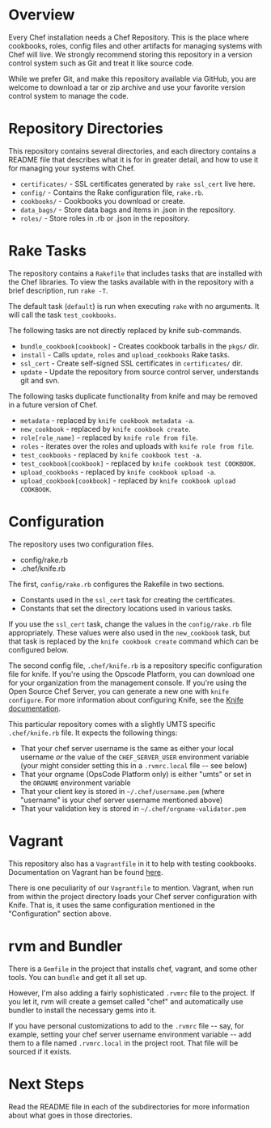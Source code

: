 Overview
========

Every Chef installation needs a Chef Repository. This is the place where cookbooks, roles, config files and other artifacts for managing systems with Chef will live. We strongly recommend storing this repository in a version control system such as Git and treat it like source code.

While we prefer Git, and make this repository available via GitHub, you are welcome to download a tar or zip archive and use your favorite version control system to manage the code.

Repository Directories
======================

This repository contains several directories, and each directory contains a README file that describes what it is for in greater detail, and how to use it for managing your systems with Chef.

* `certificates/` - SSL certificates generated by `rake ssl_cert` live here.
* `config/` - Contains the Rake configuration file, `rake.rb`.
* `cookbooks/` - Cookbooks you download or create.
* `data_bags/` - Store data bags and items in .json in the repository.
* `roles/` - Store roles in .rb or .json in the repository.

Rake Tasks
==========

The repository contains a `Rakefile` that includes tasks that are installed with the Chef libraries. To view the tasks available with in the repository with a brief description, run `rake -T`.

The default task (`default`) is run when executing `rake` with no arguments. It will call the task `test_cookbooks`.

The following tasks are not directly replaced by knife sub-commands.

* `bundle_cookbook[cookbook]` - Creates cookbook tarballs in the `pkgs/` dir.
* `install` - Calls `update`, `roles` and `upload_cookbooks` Rake tasks.
* `ssl_cert` - Create self-signed SSL certificates in `certificates/` dir.
* `update` - Update the repository from source control server, understands git and svn.

The following tasks duplicate functionality from knife and may be removed in a future version of Chef.

* `metadata` - replaced by `knife cookbook metadata -a`.
* `new_cookbook` - replaced by `knife cookbook create`.
* `role[role_name]` - replaced by `knife role from file`.
* `roles` - iterates over the roles and uploads with `knife role from file`.
* `test_cookbooks` - replaced by `knife cookbook test -a`.
* `test_cookbook[cookbook]` - replaced by `knife cookbook test COOKBOOK`.
* `upload_cookbooks` - replaced by `knife cookbook upload -a`.
* `upload_cookbook[cookbook]` - replaced by `knife cookbook upload COOKBOOK`.

Configuration
=============

The repository uses two configuration files.

* config/rake.rb
* .chef/knife.rb

The first, `config/rake.rb` configures the Rakefile in two sections.

* Constants used in the `ssl_cert` task for creating the certificates.
* Constants that set the directory locations used in various tasks.

If you use the `ssl_cert` task, change the values in the `config/rake.rb` file appropriately. These values were also used in the `new_cookbook` task, but that task is replaced by the `knife cookbook create` command which can be configured below.

The second config file, `.chef/knife.rb` is a repository specific configuration file for knife. If you're using the Opscode Platform, you can download one for your organization from the management console. If you're using the Open Source Chef Server, you can generate a new one with `knife configure`. For more information about configuring Knife, see the [Knife documentation][knifedoc].

This particular repository comes with a slightly UMTS specific `.chef/knife.rb` file.  It expects the following things:

* That your chef server username is the same as either your local username _or_ the value of the `CHEF_SERVER_USER` environment variable (your might consider setting this in a `.rvmrc.local` file -- see below) 
* That your orgname (OpsCode Platform only) is either "umts" or set in the `ORGNAME` environment variable
* That your client key is stored in `~/.chef/username.pem` (where "username" is your chef server username mentioned above)
* That your validation key is stored in `~/.chef/orgname-validator.pem`

Vagrant
=======

This repository also has a `Vagrantfile` in it to help with testing cookbooks. Documentation on Vagrant han be found [here][vagrant].

There is one peculiarity of our `Vagrantfile` to mention.  Vagrant, when run from within the project directory loads your Chef server configuration with Knife.  That is, it uses the same configuration mentioned in the "Configuration" section above.

rvm and Bundler
===============

There is a `Gemfile` in the project that installs chef, vagrant, and some other tools.  You can `bundle` and get it all set up.

However, I'm also adding a fairly sophisticated `.rvmrc` file to the project.  If you let it, rvm will create a gemset called "chef" and automatically use bundler to install the necessary gems into it.

If you have personal customizations to add to the `.rvmrc` file -- say, for example, setting your chef server username environment variable -- add them to a file named `.rvmrc.local` in the project root.  That file will be sourced if it exists.

Next Steps
==========

Read the README file in each of the subdirectories for more information about what goes in those directories.

[knifedoc]: http://help.opscode.com/faqs/chefbasics/knife
[vagrant]:  http://vagrantup.com/docs/
